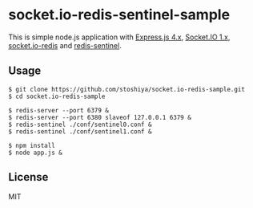 # socket.io-redis-sentinel-sample

This is simple node.js application with [Express.js 4.x](https://github.com/visionmedia/express), [Socket.IO 1.x](https://github.com/automattic/socket.io),  [socket.io-redis](https://github.com/Automattic/socket.io-redis) and [redis-sentinel](https://github.com/ortoo/node-redis-sentinel).

## Usage

```
$ git clone https://github.com/stoshiya/socket.io-redis-sample.git
$ cd socket.io-redis-sample

$ redis-server --port 6379 &
$ redis-server --port 6380 slaveof 127.0.0.1 6379 &
$ redis-sentinel ./conf/sentinel0.conf &
$ redis-sentinel ./conf/sentinel1.conf &

$ npm install
$ node app.js &
```

## License

MIT

